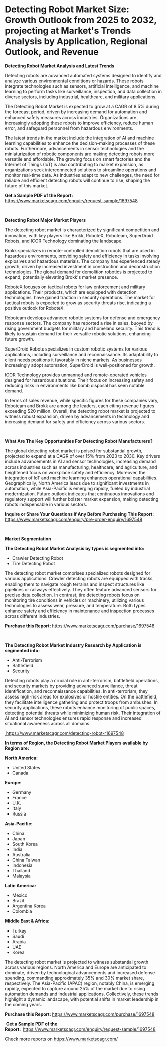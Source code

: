 <p><h1>Detecting Robot Market Size: Growth Outlook from 2025 to 2032, projecting at Market's Trends Analysis by Application, Regional Outlook, and Revenue</h1></p><p><strong>Detecting Robot Market Analysis and Latest Trends</strong></p>
<p><p>Detecting robots are advanced automated systems designed to identify and analyze various environmental conditions or hazards. These robots integrate technologies such as sensors, artificial intelligence, and machine learning to perform tasks like surveillance, inspection, and data collection in diverse sectors, including industrial, healthcare, and military applications. </p><p>The Detecting Robot Market is expected to grow at a CAGR of 8.5% during the forecast period, driven by increasing demand for automation and enhanced safety measures across industries. Organizations are increasingly adopting these robots to improve efficiency, reduce human error, and safeguard personnel from hazardous environments. </p><p>The latest trends in the market include the integration of AI and machine learning capabilities to enhance the decision-making processes of these robots. Furthermore, advancements in sensor technologies and the miniaturization of robotic components are making detecting robots more versatile and affordable. The growing focus on smart factories and the Internet of Things (IoT) is also contributing to market expansion, as organizations seek interconnected solutions to streamline operations and monitor real-time data. As industries adapt to new challenges, the need for reliable and efficient detecting robots will continue to rise, shaping the future of this market.</p></p>
<p><strong>Get a Sample PDF of the Report:&nbsp;</strong> <a href="https://www.marketscagr.com/enquiry/request-sample/1697548?utm_campaign=2235&utm_medium=2&utm_source=Github&utm_content=ia&utm_term=17022025&utm_id=detecting-robot">https://www.marketscagr.com/enquiry/request-sample/1697548</a></p>
<p>&nbsp;</p>
<p><strong>Detecting Robot Major Market Players</strong></p>
<p><p>The detecting robot market is characterized by significant competition and innovation, with key players like Brokk, RoboteX, Roboteam, SuperDroid Robots, and ICOR Technology dominating the landscape. </p><p>Brokk specializes in remote-controlled demolition robots that are used in hazardous environments, providing safety and efficiency in tasks involving explosives and hazardous materials. The company has experienced steady growth, driven by increased investment in construction and deconstruction technologies. The global demand for demolition robotics is projected to expand, potentially elevating Brokk's market presence.</p><p>RoboteX focuses on tactical robots for law enforcement and military applications. Their products, which are equipped with detection technologies, have gained traction in security operations. The market for tactical robots is expected to grow as security threats rise, indicating a positive outlook for RoboteX.</p><p>Roboteam develops advanced robotic systems for defense and emergency response sectors. The company has reported a rise in sales, buoyed by rising government budgets for military and homeland security. This trend is likely to sustain demand for their versatile robotic solutions, enhancing future growth.</p><p>SuperDroid Robots specializes in custom robotic systems for various applications, including surveillance and reconnaissance. Its adaptability to client needs positions it favorably in niche markets. As businesses increasingly adopt automation, SuperDroid is well-positioned for growth.</p><p>ICOR Technology provides unmanned and remote-operated vehicles designed for hazardous situations. Their focus on increasing safety and reducing risks in environments like bomb disposal has seen notable demand.</p><p>In terms of sales revenue, while specific figures for these companies vary, Roboteam and Brokk are among the leaders, each citing revenue figures exceeding $20 million. Overall, the detecting robot market is projected to witness robust expansion, driven by advancements in technology and increasing demand for safety and efficiency across various sectors.</p></p>
<p>&nbsp;</p>
<p><strong>What Are The Key Opportunities For Detecting Robot Manufacturers?</strong></p>
<p><p>The global detecting robot market is poised for substantial growth, projected to expand at a CAGR of over 15% from 2023 to 2030. Key drivers include advancements in AI and sensor technologies, increasing demand across industries such as manufacturing, healthcare, and agriculture, and heightened focus on workplace safety and efficiency. Moreover, the integration of IoT and machine learning enhances operational capabilities. Geographically, North America leads due to significant investments in automation, while Asia-Pacific is emerging rapidly, fueled by industrial modernization. Future outlook indicates that continuous innovations and regulatory support will further bolster market expansion, making detecting robots indispensable in various sectors.</p></p>
<p><strong>Inquire or Share Your Questions If Any Before Purchasing This Report:</strong> <a href="https://www.marketscagr.com/enquiry/pre-order-enquiry/1697548?utm_campaign=2235&utm_medium=2&utm_source=Github&utm_content=ia&utm_term=17022025&utm_id=detecting-robot">https://www.marketscagr.com/enquiry/pre-order-enquiry/1697548</a></p>
<p>&nbsp;</p>
<p><strong>Market Segmentation</strong></p>
<p><strong>The Detecting Robot Market Analysis by types is segmented into:</strong></p>
<p><ul><li>Crawler Detecting Robot</li><li>Tire Detecting Robot</li></ul></p>
<p><p>The detecting robot market comprises specialized robots designed for various applications. Crawler detecting robots are equipped with tracks, enabling them to navigate rough terrains and inspect structures like pipelines or railways effectively. They often feature advanced sensors for precise data collection. In contrast, tire detecting robots focus on monitoring tire conditions in vehicles or machinery, utilizing various technologies to assess wear, pressure, and temperature. Both types enhance safety and efficiency in maintenance and inspection processes across different industries.</p></p>
<p><strong>Purchase this Report:&nbsp;</strong><a href="https://www.marketscagr.com/purchase/1697548?utm_campaign=2235&utm_medium=2&utm_source=Github&utm_content=ia&utm_term=17022025&utm_id=detecting-robot">https://www.marketscagr.com/purchase/1697548</a></p>
<p>&nbsp;</p>
<p><strong>The Detecting Robot Market Industry Research by Application is segmented into:</strong></p>
<p><ul><li>Anti-Terrorism</li><li>Battlefield</li><li>Security</li></ul></p>
<p><p>Detecting robots play a crucial role in anti-terrorism, battlefield operations, and security markets by providing advanced surveillance, threat identification, and reconnaissance capabilities. In anti-terrorism, they assess high-risk areas for explosives or hostile entities. On the battlefield, they facilitate intelligence gathering and protect troops from ambushes. In security applications, these robots enhance monitoring of public spaces, detecting potential threats while minimizing human risk. Their integration of AI and sensor technologies ensures rapid response and increased situational awareness across all domains.</p></p>
<p><a href="https://www.marketscagr.com/detecting-robot-r1697548?utm_campaign=2235&utm_medium=2&utm_source=Github&utm_content=ia&utm_term=17022025&utm_id=detecting-robot">&nbsp;https://www.marketscagr.com/detecting-robot-r1697548</a></p>
<p><strong>In terms of Region, the Detecting Robot Market Players available by Region are:</strong></p>
<p>
    <p> <strong> North America: </strong>
        <ul>
            <li>United States</li>
            <li>Canada</li>
        </ul>
        </p> 
    <p> <strong> Europe: </strong>
        <ul>
            <li>Germany</li>
            <li>France</li>
            <li>U.K.</li>
            <li>Italy</li>
            <li>Russia</li>
        </ul>
        </p> 
    <p> <strong> Asia-Pacific: </strong>
        <ul>
            <li>China</li>
            <li>Japan</li>
            <li>South Korea</li>
            <li>India</li>
            <li>Australia</li>
            <li>China Taiwan</li>
            <li>Indonesia</li>
            <li>Thailand</li>
            <li>Malaysia</li>
        </ul>
        </p> 
    <p> <strong> Latin America: </strong>
        <ul>
            <li>Mexico</li>
            <li>Brazil</li>
            <li>Argentina Korea</li>
            <li>Colombia</li>
        </ul>
        </p> 
    <p> <strong> Middle East & Africa: </strong>
        <ul>
            <li>Turkey</li>
            <li>Saudi</li>
            <li>Arabia</li>
            <li>UAE</li>
            <li>Korea</li>
        </ul>
    </p>
    </p>
<p><p>The detecting robot market is projected to witness substantial growth across various regions. North America and Europe are anticipated to dominate, driven by technological advancements and increased defense spending, commanding approximately 35% and 30% market share, respectively. The Asia-Pacific (APAC) region, notably China, is emerging rapidly, expected to capture around 25% of the market due to rising automation demands and industrial applications. Collectively, these trends highlight a dynamic landscape, with potential shifts in market leadership in the coming years.</p></p>
<p><strong>Purchase this Report: </strong><a href="https://www.marketscagr.com/purchase/1697548?utm_campaign=2235&utm_medium=2&utm_source=Github&utm_content=ia&utm_term=17022025&utm_id=detecting-robot">https://www.marketscagr.com/purchase/1697548</a></p>
<p>&nbsp;<strong>Get a Sample PDF of the Report:&nbsp;&nbsp;</strong><a href="https://www.marketscagr.com/enquiry/request-sample/1697548?utm_campaign=2235&utm_medium=2&utm_source=Github&utm_content=ia&utm_term=17022025&utm_id=detecting-robot">https://www.marketscagr.com/enquiry/request-sample/1697548</a></p>
<p><strong></strong></p>
<p>Check more reports on <a href="https://www.marketscagr.com/?utm_campaign=2235&utm_medium=2&utm_source=Github&utm_content=ia&utm_term=17022025&utm_id=detecting-robot">https://www.marketscagr.com/</a></p>